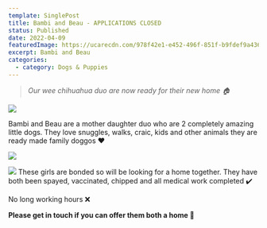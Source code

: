```yaml
---
template: SinglePost
title: Bambi and Beau - APPLICATIONS CLOSED
status: Published
date: 2022-04-09
featuredImage: https://ucarecdn.com/978f42e1-e452-496f-851f-b9fdef9a4360/-/crop/596x484/0,133/-/preview/
excerpt: Bambi and Beau
categories:
  - category: Dogs & Puppies
---
```

> *Our wee chihuahua duo are now ready for their new home 🏠*

![](https://ucarecdn.com/b1a97bbd-7b1c-46d9-9ed3-c45a7aa53138/)

Bambi and Beau are a mother daughter duo who are 2 completely amazing little dogs. They love snuggles, walks, craic, kids and other animals they are ready made family doggos ❤️

![](https://ucarecdn.com/56b4793d-ba17-440e-9414-5eeef9b373aa/)

![](https://ucarecdn.com/390f876f-44da-4bc1-9d45-6ce6db5569fa/)
These girls are bonded so will be looking for a home together. They have both been spayed, vaccinated, chipped and all medical work completed ✔️ 

No long working hours ❌


**Please get in touch if you can offer them both a home 🏡**